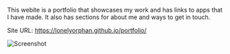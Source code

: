 This webite is a portfolio that showcases my work and has links to apps that I have made. It also has sections for about me and ways to get in touch.

Site URL: https://lonelyorphan.github.io/portfolio/

![Screenshot](assets/portfolio_screenshot.jpg)
